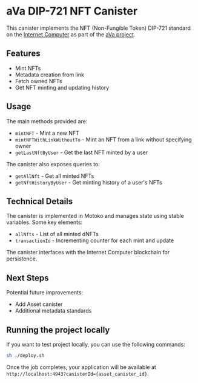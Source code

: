 # aVa DIP-721 NFT Canister

This canister implements the NFT (Non-Fungible Token) DIP-721 standard on the [Internet Computer](https://github.com/dfinity/ic) as part of the [aVa project](https://github.com/ava-vs/verification).

## Features

- Mint NFTs
- Metadata creation from link
- Fetch owned NFTs
- Get NFT minting and updating history 

## Usage

The main methods provided are:

- `mintNFT` - Mint a new NFT
- `mintNFTWithLinkWithoutTo` - Mint an NFT from a link without specifying owner
- `getLastNftByUser` - Get the last NFT minted by a user

The canister also exposes queries to:

- `getAllNft` - Get all minted NFTs
- `getNftHistoryByUser` - Get minting history of a user's NFTs

## Technical Details

The canister is implemented in Motoko and manages state using stable variables. Some key elements:

- `allNfts` - List of all minted dNFTs
- `transactionId` - Incrementing counter for each mint and update

The canister interfaces with the Internet Computer blockchain for persistence.

## Next Steps 

Potential future improvements:

- Add Asset canister
- Additional metadata standards

## Running the project locally

If you want to test project locally, you can use the following commands:

```bash
sh ./deploy.sh
```

Once the job completes, your application will be available at `http://localhost:4943?canisterId={asset_canister_id}`.
